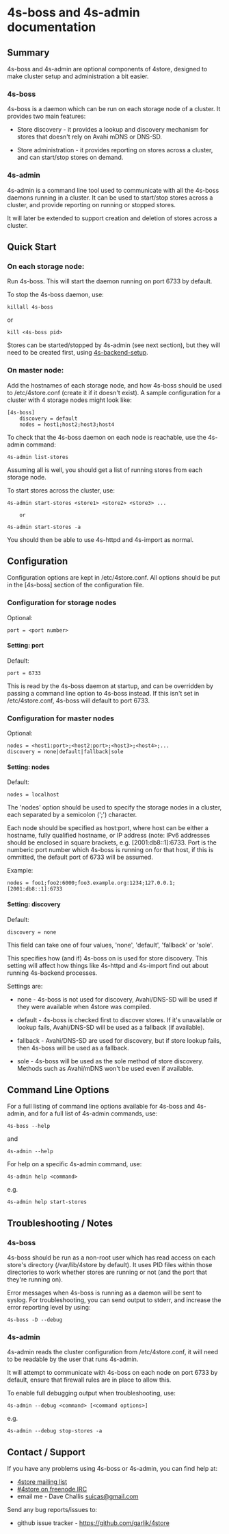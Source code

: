 
4s-boss and 4s-admin documentation
=================================


Summary
-------

4s-boss and 4s-admin are optional components of 4store, designed to make
cluster setup and administration a bit easier.


### 4s-boss ###

4s-boss is a daemon which can be run on each storage node of a cluster.  It
provides two main features:

* Store discovery - it provides a lookup and discovery mechanism for stores
that doesn't rely on Avahi mDNS or DNS-SD.

* Store administration - it provides reporting on stores across a cluster,
and can start/stop stores on demand.


### 4s-admin ###

4s-admin is a command line tool used to communicate with all the 4s-boss
daemons running in a cluster.  It can be used to start/stop stores across a
cluster, and provide reporting on running or stopped stores.

It will later be extended to support creation and deletion of stores across a
cluster.



Quick Start
-----------

### On each storage node:

Run 4s-boss. This will start the daemon running on port 6733 by default.

To stop the 4s-boss daemon, use:

    killall 4s-boss

or

    kill <4s-boss pid>

Stores can be started/stopped by 4s-admin (see next section), but they will
need to be created first, using [4s-backend-setup][1].

### On master node:

Add the hostnames of each storage node, and how 4s-boss should be used
to /etc/4store.conf (create it if it doesn't exist).  A sample configuration
for a cluster with 4 storage nodes might look like:

    [4s-boss]
        discovery = default
        nodes = host1;host2;host3;host4

To check that the 4s-boss daemon on each node is reachable, use the 4s-admin
command:

    4s-admin list-stores

Assuming all is well, you should get a list of running stores from each storage
node.

To start stores across the cluster, use:

    4s-admin start-stores <store1> <store2> <store3> ...

        or

    4s-admin start-stores -a

You should then be able to use 4s-httpd and 4s-import as normal.



Configuration
-------------

Configuration options are kept in /etc/4store.conf.  All options should be put
in the [4s-boss] section of the configuration file.


### Configuration for storage nodes ###

Optional:

    port = <port number>


#### Setting: port ####

Default:

    port = 6733

This is read by the 4s-boss daemon at startup, and can be overridden by 
passing a command line option to 4s-boss instead.  If this isn't set in
/etc/4store.conf, 4s-boss will default to port 6733.


### Configuration for master nodes ###

Optional:

    nodes = <host1:port>;<host2:port>;<host3>;<host4>;...
    discovery = none|default|fallback|sole


#### Setting: nodes ####

Default:

    nodes = localhost

The 'nodes' option should be used to specify the storage nodes in a cluster,
each separated by a semicolon (';') character.

Each node should be specified as host:port, where host can be either a
hostname, fully qualified hostname, or IP address (note: IPv6 addresses
should be enclosed in square brackets, e.g. [2001:db8::1]:6733.  Port is the
numberic port number which 4s-boss is running on for that host, if this is
ommitted, the default port of 6733 will be assumed.

Example:

    nodes = foo1;foo2:6000;foo3.example.org:1234;127.0.0.1;[2001:db8::1]:6733


#### Setting: discovery ####

Default:

    discovery = none

This field can take one of four values, 'none', 'default', 'fallback' or
'sole'.

This specifies how (and if) 4s-boss on is used for store discovery.  This
setting will affect how things like 4s-httpd and 4s-import find out about
running 4s-backend processes.

Settings are:

* none - 4s-boss is not used for discovery, Avahi/DNS-SD will be used if they
were available when 4store was compiled.

* default - 4s-boss is checked first to discover stores.  If it's unavailable
or lookup fails, Avahi/DNS-SD will be used as a fallback (if available).

* fallback - Avahi/DNS-SD are used for discovery, but if store lookup fails,
then 4s-boss will be used as a fallback.

* sole - 4s-boss will be used as the sole method of store discovery. Methods
such as Avahi/mDNS won't be used even if available.



Command Line Options
--------------------

For a full listing of command line options available for 4s-boss and 4s-admin,
and for a full list of 4s-admin commands, use:

    4s-boss --help

and

    4s-admin --help

For help on a specific 4s-admin command, use:

    4s-admin help <command>

e.g.

    4s-admin help start-stores



Troubleshooting / Notes
-----------------------

### 4s-boss ###

4s-boss should be run as a non-root user which has read access on each store's
directory (/var/lib/4store by default).  It uses PID files within those
directories to work whether stores are running or not (and the port that
they're running on).

Error messages when 4s-boss is running as a daemon will be sent to syslog.
For troubleshooting, you can send output to stderr, and increase the error
reporting level by using:

    4s-boss -D --debug


### 4s-admin ###

4s-admin reads the cluster configuration from /etc/4store.conf, it will need
to be readable by the user that runs 4s-admin.

It will attempt to communicate with 4s-boss on each node on port 6733 by
default, ensure that firewall rules are in place to allow this.

To enable full debugging output when troubleshooting, use:

    4s-admin --debug <command> [<command options>]

e.g.

    4s-admin --debug stop-stores -a



Contact / Support
-----------------

If you have any problems using 4s-boss or 4s-admin, you can find help at:

* [4store mailing list][2]
* [#4store on freenode IRC][3]
* email me - Dave Challis <suicas@gmail.com>

Send any bug reports/issues to:

* github issue tracker - https://github.com/garlik/4store


[1]: http://4store.org/trac/wiki/CreateDatabase
[2]: http://groups.google.com/group/4store-support
[3]: irc://irc.freenode.net/#4store
